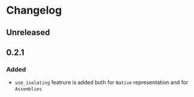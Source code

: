 # Changelog

## Unreleased

## 0.2.1
### Added

- `use_isolating` featrure is added both for `Native` representation and for `Assemblies`
